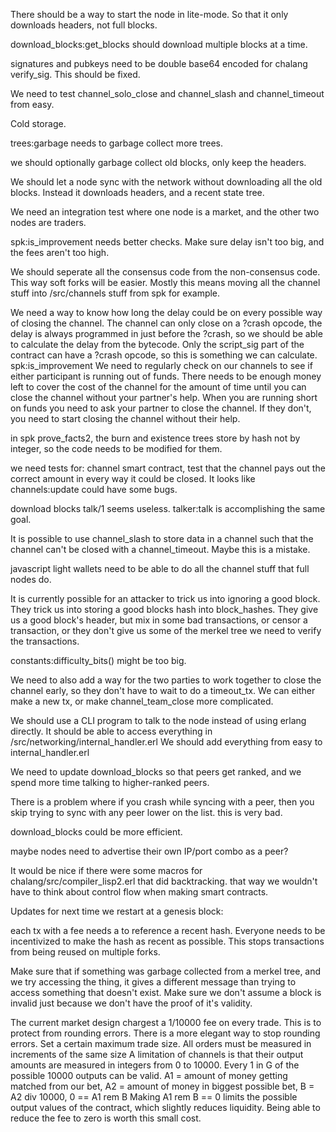 

There should be a way to start the node in lite-mode. So that it only downloads headers, not full blocks.


download_blocks:get_blocks should download multiple blocks at a time.


signatures and pubkeys need to be double base64 encoded for chalang verify_sig. This should be fixed.


We need to test channel_solo_close and channel_slash and channel_timeout from easy.



Cold storage.

trees:garbage needs to garbage collect more trees.

we should optionally garbage collect old blocks, only keep the headers.

We should let a node sync with the network without downloading all the old blocks. Instead it downloads headers, and a recent state tree.


We need an integration test where one node is a market, and the other two nodes are traders.


spk:is_improvement needs better checks.
Make sure delay isn't too big, and the fees aren't too high.

We should seperate all the consensus code from the non-consensus code. This way soft forks will be easier.
Mostly this means moving all the channel stuff into /src/channels
stuff from spk for example.

We need a way to know how long the delay could be on every possible way of closing the channel.
The channel can only close on a ?crash opcode, the delay is always programmed in just before the ?crash, so we should be able to calculate the delay from the bytecode.
Only the script_sig part of the contract can have a ?crash opcode, so this is something we can calculate.
spk:is_improvement
We need to regularly check on our channels to see if either participant is running out of funds. There needs to be enough money left to cover the cost of the channel for the amount of time until you can close the channel without your partner's help.
When you are running short on funds you need to ask your partner to close the channel. If they don't, you need to start closing the channel without their help.


in spk prove_facts2, the burn and existence trees store by hash not by integer, so the code needs to be modified for them.


we need tests for:
channel smart contract,
test that the channel pays out the correct amount in every way it could be closed. It looks like channels:update could have some bugs.


download blocks talk/1 seems useless. talker:talk is accomplishing the same goal.

It is possible to use channel_slash to store data in a channel such that the channel can't be closed with a channel_timeout.
Maybe this is a mistake.

javascript light wallets need to be able to do all the channel stuff that full nodes do.

It is currently possible for an attacker to trick us into ignoring a good block. They trick us into storing a good blocks hash into block_hashes. They give us a good block's header, but mix in some bad transactions, or censor a transaction, or they don't give us some of the merkel tree we need to verify the transactions.

constants:difficulty_bits() might be too big.


We need to also add a way for the two parties to work together to close the channel early, so they don't have to wait to do a timeout_tx. We can either make a new tx, or make channel_team_close more complicated.


We should use a CLI program to talk to the node instead of using erlang directly.
It should be able to access everything in /src/networking/internal_handler.erl
We should add everything from easy to internal_handler.erl

We need to update download_blocks so that peers get ranked, and we spend more time talking to higher-ranked peers.

There is a problem where if you crash while syncing with a peer, then you skip trying to sync with any peer lower on the list. this is very bad.

download_blocks could be more efficient.

maybe nodes need to advertise their own IP/port combo as a peer?

It would be nice if there were some macros for chalang/src/compiler_lisp2.erl that did backtracking. that way we wouldn't have to think about control flow when making smart contracts.

Updates for next time we restart at a genesis block:


each tx with a fee needs a to reference a recent hash. Everyone needs to be incentivized to make the hash as recent as possible. This stops transactions from being reused on multiple forks.


Make sure that if something was garbage collected from a merkel tree, and we try accessing the thing, it gives a different message than trying to access something that doesn't exist. Make sure we don't assume a block is invalid just because we don't have the proof of it's validity.


The current market design chargest a 1/10000 fee on every trade. This is to protect from rounding errors.
There is a more elegant way to stop rounding errors.
Set a certain maximum trade size. All orders must be measured in increments of the same size
A limitation of channels is that their output amounts are measured in integers from 0 to 10000.
Every 1 in G of the possible 10000 outputs can be valid.
A1 = amount of money getting matched from our bet,
A2 = amount of money in biggest possible bet,
B = A2 div 10000,
0 == A1 rem B
Making A1 rem B == 0 limits the possible output values of the contract, which slightly reduces liquidity. Being able to reduce the fee to zero is worth this small cost.